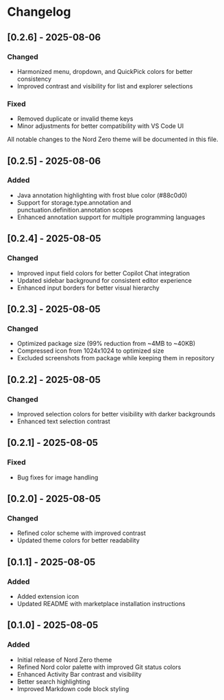 # Changelog

## [0.2.6] - 2025-08-06

### Changed

- Harmonized menu, dropdown, and QuickPick colors for better consistency
- Improved contrast and visibility for list and explorer selections

### Fixed

- Removed duplicate or invalid theme keys
- Minor adjustments for better compatibility with VS Code UI

All notable changes to the Nord Zero theme will be documented in this file.

## [0.2.5] - 2025-08-06

### Added

- Java annotation highlighting with frost blue color (#88c0d0)
- Support for storage.type.annotation and punctuation.definition.annotation scopes
- Enhanced annotation support for multiple programming languages

## [0.2.4] - 2025-08-05

### Changed

- Improved input field colors for better Copilot Chat integration
- Updated sidebar background for consistent editor experience
- Enhanced input borders for better visual hierarchy

## [0.2.3] - 2025-08-05

### Changed

- Optimized package size (99% reduction from ~4MB to ~40KB)
- Compressed icon from 1024x1024 to optimized size
- Excluded screenshots from package while keeping them in repository

## [0.2.2] - 2025-08-05

### Changed

- Improved selection colors for better visibility with darker backgrounds
- Enhanced text selection contrast

## [0.2.1] - 2025-08-05

### Fixed

- Bug fixes for image handling

## [0.2.0] - 2025-08-05

### Changed

- Refined color scheme with improved contrast
- Updated theme colors for better readability

## [0.1.1] - 2025-08-05

### Added

- Added extension icon
- Updated README with marketplace installation instructions

## [0.1.0] - 2025-08-05

### Added

- Initial release of Nord Zero theme
- Refined Nord color palette with improved Git status colors
- Enhanced Activity Bar contrast and visibility
- Better search highlighting
- Improved Markdown code block styling
